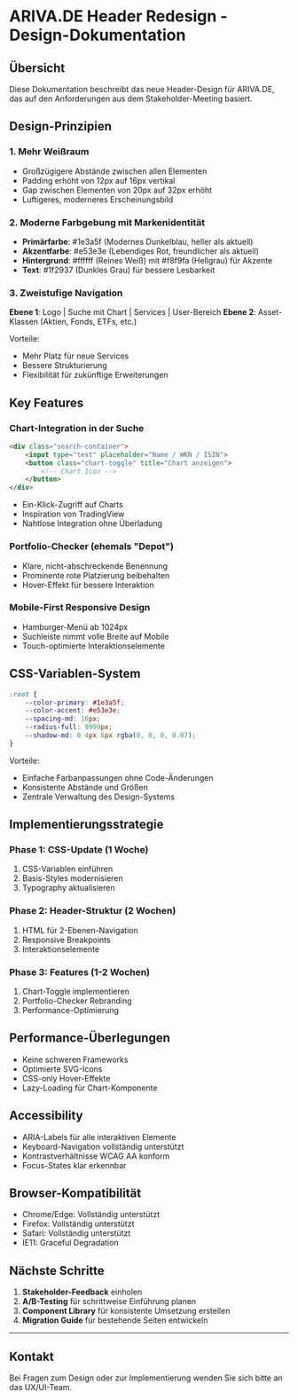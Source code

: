 # ARIVA.DE Header Redesign - Design-Dokumentation

## Übersicht

Diese Dokumentation beschreibt das neue Header-Design für ARIVA.DE, das auf den Anforderungen aus dem Stakeholder-Meeting basiert.

## Design-Prinzipien

### 1. Mehr Weißraum
- Großzügigere Abstände zwischen allen Elementen
- Padding erhöht von 12px auf 16px vertikal
- Gap zwischen Elementen von 20px auf 32px erhöht
- Luftigeres, moderneres Erscheinungsbild

### 2. Moderne Farbgebung mit Markenidentität
- **Primärfarbe**: #1e3a5f (Modernes Dunkelblau, heller als aktuell)
- **Akzentfarbe**: #e53e3e (Lebendiges Rot, freundlicher als aktuell)
- **Hintergrund**: #ffffff (Reines Weiß) mit #f8f9fa (Hellgrau) für Akzente
- **Text**: #1f2937 (Dunkles Grau) für bessere Lesbarkeit

### 3. Zweistufige Navigation
**Ebene 1**: Logo | Suche mit Chart | Services | User-Bereich
**Ebene 2**: Asset-Klassen (Aktien, Fonds, ETFs, etc.)

Vorteile:
- Mehr Platz für neue Services
- Bessere Strukturierung
- Flexibilität für zukünftige Erweiterungen

## Key Features

### Chart-Integration in der Suche
```html
<div class="search-container">
    <input type="text" placeholder="Name / WKN / ISIN">
    <button class="chart-toggle" title="Chart anzeigen">
        <!-- Chart Icon -->
    </button>
</div>
```
- Ein-Klick-Zugriff auf Charts
- Inspiration von TradingView
- Nahtlose Integration ohne Überladung

### Portfolio-Checker (ehemals "Depot")
- Klare, nicht-abschreckende Benennung
- Prominente rote Platzierung beibehalten
- Hover-Effekt für bessere Interaktion

### Mobile-First Responsive Design
- Hamburger-Menü ab 1024px
- Suchleiste nimmt volle Breite auf Mobile
- Touch-optimierte Interaktionselemente

## CSS-Variablen-System

```css
:root {
    --color-primary: #1e3a5f;
    --color-accent: #e53e3e;
    --spacing-md: 16px;
    --radius-full: 9999px;
    --shadow-md: 0 4px 6px rgba(0, 0, 0, 0.07);
}
```

Vorteile:
- Einfache Farbanpassungen ohne Code-Änderungen
- Konsistente Abstände und Größen
- Zentrale Verwaltung des Design-Systems

## Implementierungsstrategie

### Phase 1: CSS-Update (1 Woche)
1. CSS-Variablen einführen
2. Basis-Styles modernisieren
3. Typography aktualisieren

### Phase 2: Header-Struktur (2 Wochen)
1. HTML für 2-Ebenen-Navigation
2. Responsive Breakpoints
3. Interaktionselemente

### Phase 3: Features (1-2 Wochen)
1. Chart-Toggle implementieren
2. Portfolio-Checker Rebranding
3. Performance-Optimierung

## Performance-Überlegungen

- Keine schweren Frameworks
- Optimierte SVG-Icons
- CSS-only Hover-Effekte
- Lazy-Loading für Chart-Komponente

## Accessibility

- ARIA-Labels für alle interaktiven Elemente
- Keyboard-Navigation vollständig unterstützt
- Kontrastverhältnisse WCAG AA konform
- Focus-States klar erkennbar

## Browser-Kompatibilität

- Chrome/Edge: Vollständig unterstützt
- Firefox: Vollständig unterstützt
- Safari: Vollständig unterstützt
- IE11: Graceful Degradation

## Nächste Schritte

1. **Stakeholder-Feedback** einholen
2. **A/B-Testing** für schrittweise Einführung planen
3. **Component Library** für konsistente Umsetzung erstellen
4. **Migration Guide** für bestehende Seiten entwickeln

---

## Kontakt

Bei Fragen zum Design oder zur Implementierung wenden Sie sich bitte an das UX/UI-Team.